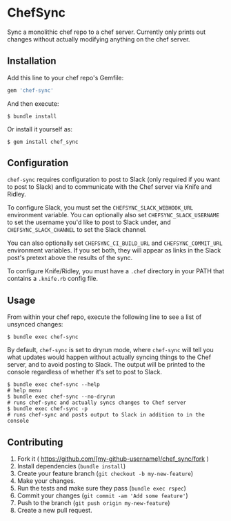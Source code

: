 # ChefSync

Sync a monolithic chef repo to a chef server. Currently only prints out changes
without actually modifying anything on the chef server.

## Installation

Add this line to your chef repo's Gemfile:

```ruby
gem 'chef-sync'
```

And then execute:

	$ bundle install

Or install it yourself as:

	$ gem install chef_sync

## Configuration

`chef-sync` requires configuration to post to Slack (only required if you want
to post to Slack) and to communicate with the Chef server via Knife and Ridley.

To configure Slack, you must set the `CHEFSYNC_SLACK_WEBHOOK_URL` environment 
variable. You can optionally also set `CHEFSYNC_SLACK_USERNAME` to set the 
username you'd like to post to Slack under, and `CHEFSYNC_SLACK_CHANNEL` to set 
the Slack channel.

You can also optionally set `CHEFSYNC_CI_BUILD_URL` and `CHEFSYNC_COMMIT_URL` 
environment variables. If you set both, they will appear as links in the Slack 
post's pretext above the results of the sync.

To configure Knife/Ridley, you must have a `.chef` directory in your PATH that 
contains a `.knife.rb` config file.

## Usage

From within your chef repo, execute the following line to see a list of
unsynced changes:

	$ bundle exec chef-sync

By default, `chef-sync` is set to dryrun mode, where `chef-sync` will tell you 
what updates would happen without actually syncing things to the Chef server, 
and to avoid posting to Slack. The output will be printed to the console
regardless of whether it's set to post to Slack.

	$ bundle exec chef-sync --help
	# help menu
	$ bundle exec chef-sync --no-dryrun
	# runs chef-sync and actually syncs changes to Chef server
	$ bundle exec chef-sync -p
	# runs chef-sync and posts output to Slack in addition to in the console

## Contributing

1. Fork it ( https://github.com/[my-github-username]/chef_sync/fork )
2. Install dependencies (`bundle install`)
3. Create your feature branch (`git checkout -b my-new-feature`)
4. Make your changes.
5. Run the tests and make sure they pass (`bundle exec rspec`)
6. Commit your changes (`git commit -am 'Add some feature'`)
7. Push to the branch (`git push origin my-new-feature`)
8. Create a new pull request.
